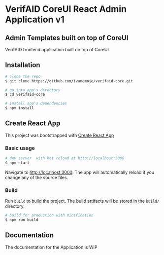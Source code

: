 # VerifAID CoreUI React Admin Application v1 



## Admin Templates built on top of CoreUI 

VerifAID frontend application built on top of CoreUI

## Installation

``` bash
# clone the repo
$ git clone https://github.com/ivanemoje/verifaid-core.git 

# go into app's directory
$ cd verifaid-core

# install app's dependencies
$ npm install
```

## Create React App
This project was bootstrapped with [Create React App](https://github.com/facebook/create-react-app)


### Basic usage

``` bash
# dev server  with hot reload at http://localhost:3000
$ npm start
```

Navigate to [http://localhost:3000](http://localhost:3000). The app will automatically reload if you change any of the source files.

### Build

Run `build` to build the project. The build artifacts will be stored in the `build/` directory.

```bash
# build for production with minification
$ npm run build
```



## Documentation

The documentation for the Application is WIP 

